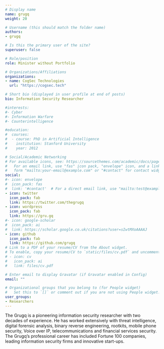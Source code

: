 ```yaml
---
# Display name
name: grugq
weight: 20

# Username (this should match the folder name)
authors:
- grugq

# Is this the primary user of the site?
superuser: false

# Role/position
role: Minister without Portfolio

# Organizations/Affiliations
organizations:
- name: CogSec Technologies
  url: "https://cogsec.tech"

# Short bio (displayed in user profile at end of posts)
bio: Information Security Researcher

#interests:
#- Cyber
#- Information Warfare
#- Counterintelligence

#education:
#  courses:
#  - course: PhD in Artificial Intelligence
#    institution: Stanford University
#    year: 2012

# Social/Academic Networking
# For available icons, see: https://sourcethemes.com/academic/docs/page-builder/#icons
#   For an email link, use "fas" icon pack, "envelope" icon, and a link in the
#   form "mailto:your-email@example.com" or "#contact" for contact widget.
social:
#- icon: envelope
#  icon_pack: fas
#  link: '#contact'  # For a direct email link, use "mailto:test@example.org".
- icon: twitter
  icon_pack: fab
  link: https://twitter.com/thegrugq
- icon: wordpress
  icon_pack: fab
  link: https://gru.gq
#- icon: google-scholar
#  icon_pack: ai
#  link: https://scholar.google.co.uk/citations?user=sIwtMXoAAAAJ
- icon: github
  icon_pack: fab
  link: https://github.com/grugq
# Link to a PDF of your resume/CV from the About widget.
# To enable, copy your resume/CV to `static/files/cv.pdf` and uncomment the lines below.
# - icon: cv
#   icon_pack: ai
#   link: files/cv.pdf

# Enter email to display Gravatar (if Gravatar enabled in Config)
email: ""

# Organizational groups that you belong to (for People widget)
#   Set this to `[]` or comment out if you are not using People widget.
user_groups:
- Researchers
---
```


The Grugq is a pioneering information security researcher with two decades of experience. He has worked extensively with threat intelligence, digital forensic analysis, binary reverse engineering, rootkits, mobile phone security, Voice over IP, telecommunications and financial services security. The Grugq’s professional career has included Fortune 100 companies, leading information security firms and innovative start-ups.
